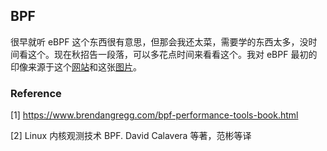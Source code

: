 ## BPF

很早就听 eBPF 这个东西很有意思，但那会我还太菜，需要学的东西太多，没时间看这个。现在秋招告一段落，可以多花点时间来看看这个。我对 eBPF 最初的印像来源于这个[网站](https://www.brendangregg.com/bpf-performance-tools-book.html)和这张[图片](https://www.brendangregg.com/BPF/bpf_performance_tools_book.png)。

### Reference

[1] https://www.brendangregg.com/bpf-performance-tools-book.html

[2] Linux 内核观测技术 BPF. David Calavera 等著，范彬等译

